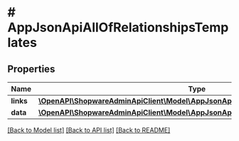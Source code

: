 # # AppJsonApiAllOfRelationshipsTemplates

## Properties

Name | Type | Description | Notes
------------ | ------------- | ------------- | -------------
**links** | [**\OpenAPI\ShopwareAdminApiClient\Model\AppJsonApiAllOfRelationshipsTemplatesLinks**](AppJsonApiAllOfRelationshipsTemplatesLinks.md) |  | [optional]
**data** | [**\OpenAPI\ShopwareAdminApiClient\Model\AppJsonApiAllOfRelationshipsTemplatesData[]**](AppJsonApiAllOfRelationshipsTemplatesData.md) |  | [optional]

[[Back to Model list]](../../README.md#models) [[Back to API list]](../../README.md#endpoints) [[Back to README]](../../README.md)
